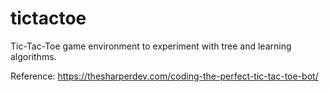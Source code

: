 # tictactoe
Tic-Tac-Toe game environment to experiment with tree and learning algorithms.


Reference: https://thesharperdev.com/coding-the-perfect-tic-tac-toe-bot/
